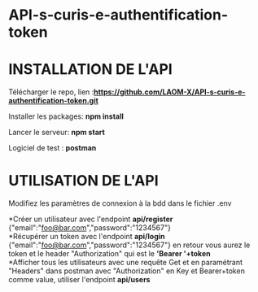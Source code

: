 # API-s-curis-e-authentification-token

# INSTALLATION DE L'API

Télécharger le repo, lien :__https://github.com/LAOM-X/API-s-curis-e-authentification-token.git__

Installer les packages: __npm install__

Lancer le serveur: __npm start__

Logiciel de test : __postman__
  
# UTILISATION DE L'API  
Modifiez les paramètres de connexion à la bdd dans le fichier .env  

*Créer un utilisateur avec l'endpoint __api/register__
{"email":"foo@bar.com","password":"1234567"}  
*Récupérer un token avec l'endpoint __api/login__
{"email":"foo@bar.com","password":"1234567"}
en retour vous aurez le token et le header "Authorization" qui est le __'Bearer '+token__  
*Afficher tous les utilisateurs avec une requête Get et en paramétrant "Headers" dans postman
avec "Authorization" en Key et Bearer+token comme value, utiliser l'endpoint __api/users__ 